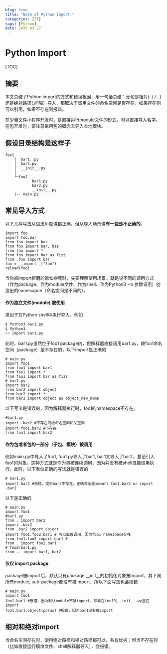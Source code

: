 ```yaml
---
blog: true
title: "Note of Python import "
categories: [IT]
tags: [Python]
date: 2020-03-27
---
```

# Python Import

[TOC]

## 摘要
本文总结了Python import的方式和错误根因，用一句话总结：无论是相对(.././...)还是绝对路径(.间隔）导入，都取决于调用文件的命名空间是否存在，如果存在则可以引用，如果不存在则报错。

在少量文件小程序开发时，是直接运行module文件的形式，可以直接导入名字。在包开发时，要注意采用包的概念去导入本地模块。

## 假设目录结构是这样子
```
foo1
    │  bar1..py
    │  bar2.py
    │  __init__.py
    │
    └─foo2
            bar1.py
            bar2.py
            __init__.py
	|-- main.py
```

## 常见导入方式
以下几种写法从语法角度讲都正确，但从导入场景讲**有一些是不正确的**。

```
import foo
import foo.bar
from foo import bar
from foo import bar, baz
from foo import *
from foo import bar as fizz
from .foo import bar
foo = __import__("foo")
reload(foo)
```

当你被import折磨的欲仙欲死时，先要理解使用场景。就是说不同的调用方式（作为package、作为module文件、作为shell、作为Python3 -m 参数调用）创造出的namesapce（命名空间是不同的）。

#### 作为独立文件(module) 被使用
类似于在Python shell中执行导入，例如
```bash
$ Python3 bar1.py
$ Python3
>> import bar1.py
```

此时，bar1.py虽然位于foo1 package内，但解释器直接调用bar1.py，故foo1命名空间（package）是不存在的，以下import是正确的
```
# main.py
import foo1
from foo1 import bar1
from foo1 import *
from foo1 import bar as fizz
# bar1.py
import bar2
from bar2 import object
from bar2 import *
from bar2 import object as object_new_name
```
以下写法是错误的，因为解释器执行时，foo1的namespace不存在。
```
#bar1.py
import .bar2 #不存在同级命名空间和父空间
import foo1.bar2 #不存在
from foo1 import bar2
```
#### 作为包或者包的一部分（子包、模块）被调用
例如main.py中导入了foo1, foo1.py导入了bar1, bar1又导入了bar2，甚至引入foo1的对象。这种方式就是作为包被连续调用，因为并没有被shell直接调用执行。此时，以下看似正确的写法就是错误的
```
# bar1.py
import bar2 #报错，提示bar2不存在，正确写法是import foo1.bar2 or import .bar2
```
以下是正确的
```
# main.py
import foo1
#bar1.py
from . import bar2
import .bar2
from .bar2 import object
import foo1.foo2.bar1 # 可以直接调用，因为foo1 namespace存在
from foo1.foo2 import bar1 #
from . import foo2.bar1
# foo2/bar1.py
from .. import bar1, bar2
```
#### 仅仅 import package
package被import后，默认只有package.__init__的初始化对象被import，其下属所有module, sub-package都没有被import，所以下面写法也会报错
```
# main.py
import foo1
foo1.bar1 #报错，因为默认module不被import，除非在foo1的__init__.py显性import
foo1.bar1.object(paras) #报错，因为bar1没有被import

```

## 相对和绝对import
当命名空间存在时，使用绝对路径和相对路径都可以，各有优劣；但当不存在时（比如直接运行模块文件、shell解释器导入），会报错。

